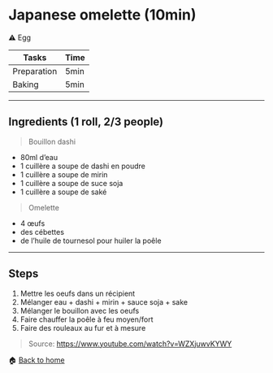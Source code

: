 # Japanese omelette (10min)

:warning: Egg

Tasks | Time
------------ | ------------- 
Preparation  | 5min
Baking  | 5min

---

## Ingredients (1 roll, 2/3 people)

> Bouillon dashi
- 80ml d’eau
- 1 cuillère a soupe de dashi en poudre
- 1 cuillère a soupe de mirin
- 1 cuillère a soupe de suce soja
- 1 cuillère a soupe de saké

> Omelette
- 4 œufs
- des cébettes
- de l’huile de tournesol pour huiler la poêle

---

## Steps

1. Mettre les oeufs dans un récipient
2. Mélanger eau + dashi + mirin + sauce soja + sake
3. Mélanger le bouillon avec les oeufs
4. Faire chauffer la poêle à feu moyen/fort
5. Faire des rouleaux au fur et à mesure
    
> Source: https://www.youtube.com/watch?v=WZXjuwvKYWY

:house: [Back to home](../README.md)
